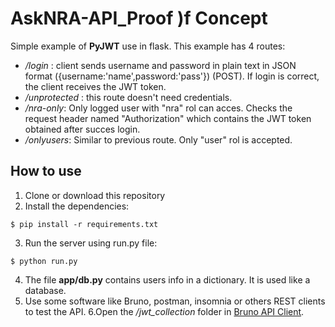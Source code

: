 # AskNRA-API_Proof )f Concept
Simple example of **PyJWT** use in flask.
This example has 4 routes:
* */login* : client sends username and password in plain text in JSON format ({username:'name',password:'pass'}) (POST). If login is correct, the client receives the JWT token.
* */unprotected* : this route doesn't need credentials.
* */nra-only*: Only logged user with "nra" rol can acces. Checks the request header named "Authorization" which contains the JWT token obtained after succes login.
* */onlyusers*: Similar to previous route. Only "user" rol is accepted.

## How to use
1. Clone or download this repository
2. Install the dependencies:
```
$ pip install -r requirements.txt
```
3. Run the server using run.py file:
```
$ python run.py
```
4. The file **app/db.py** contains users info in a dictionary. It is used like a database.
5. Use some software like Bruno, postman, insomnia or others REST clients to test the API.
6.Open the */jwt_collection* folder in [Bruno API Client](https://www.usebruno.com/).
